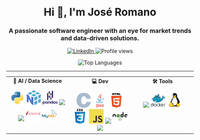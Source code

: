<h1 align="center">Hi 👋, I'm José Romano</h1>
<h3 align="center">A passionate software engineer with an eye for market trends and data-driven solutions.</h3>

<p align="center">
  <a href="https://www.linkedin.com/in/jd-romano/" target="blank">
    <img src="https://raw.githubusercontent.com/rahuldkjain/github-profile-readme-generator/master/src/images/icons/Social/linked-in-alt.svg" alt="LinkedIn" height="30" width="40" />
  </a>
  <img src="https://komarev.com/ghpvc/?username=josedromano&label=Profile%20views&color=0e75b6&style=flat" alt="Profile views" height="20" />
</p>

<p align="center">
  <img src="https://github-readme-stats.vercel.app/api/top-langs?username=josedromano&show_icons=true&theme=tokyonight&locale=en&layout=compact" alt="Top Languages" />
</p>

---

<div align="center">
  <table>
    <tr>
      <td align="center" valign="top" width="33%">
        <strong>🧠 AI / Data Science</strong><br><br>
        <img src="https://raw.githubusercontent.com/devicons/devicon/master/icons/python/python-original.svg" width="40" />
        <img src="https://raw.githubusercontent.com/devicons/devicon/master/icons/numpy/numpy-original.svg" width="40" />
        <img src="https://raw.githubusercontent.com/devicons/devicon/master/icons/pandas/pandas-original-wordmark.svg" width="40" />
        <img src="https://www.vectorlogo.zone/logos/pytorch/pytorch-icon.svg" width="40" />
        <img src="https://www.vectorlogo.zone/logos/microsoft_azure/microsoft_azure-icon.svg" width="40" />
        <img src="https://raw.githubusercontent.com/devicons/devicon/master/icons/apache/apache-original-wordmark.svg" width="40" />
        <img src="https://raw.githubusercontent.com/devicons/devicon/master/icons/mysql/mysql-original-wordmark.svg" width="40" />
      </td>
      <td align="center" valign="top" width="33%">
        <strong>💻 Dev</strong><br><br>
        <img src="https://raw.githubusercontent.com/devicons/devicon/master/icons/c/c-original.svg" width="40" />
        <img src="https://raw.githubusercontent.com/devicons/devicon/master/icons/java/java-original-wordmark.svg" width="40" />
        <img src="https://raw.githubusercontent.com/devicons/devicon/master/icons/html5/html5-original-wordmark.svg" width="40" />
        <img src="https://raw.githubusercontent.com/devicons/devicon/master/icons/css3/css3-original-wordmark.svg" width="40" />
        <img src="https://raw.githubusercontent.com/devicons/devicon/master/icons/javascript/javascript-original.svg" width="40" />
        <img src="https://www.vectorlogo.zone/logos/wordpress/wordpress-icon.svg" width="40" />
        <img src="https://raw.githubusercontent.com/devicons/devicon/master/icons/nodejs/nodejs-original-wordmark.svg" width="40" />
        <img src="https://www.vectorlogo.zone/logos/getpostman/getpostman-icon.svg" width="40" />
      </td>
      <td align="center" valign="top" width="33%">
        <strong>🛠️ Tools</strong><br><br>
        <img src="https://www.vectorlogo.zone/logos/git-scm/git-scm-icon.svg" width="40" />
        <img src="https://raw.githubusercontent.com/devicons/devicon/master/icons/docker/docker-original-wordmark.svg" width="40" />
        <img src="https://raw.githubusercontent.com/devicons/devicon/master/icons/linux/linux-original.svg" width="40" />
      </td>
    </tr>
  </table>
</div> 
